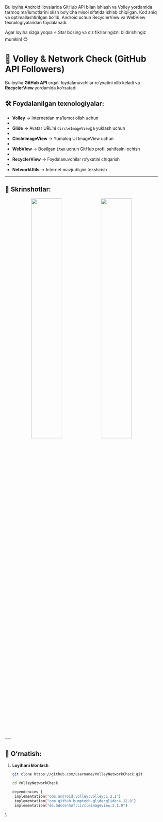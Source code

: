
Bu loyiha Android ilovalarida GitHub API bilan ishlash va Volley yordamida tarmoq ma’lumotlarini olish bo‘yicha misol sifatida ishlab chiqilgan. Kod aniq va optimallashtirilgan bo‘lib, Android uchun RecyclerView va WebView texnologiyalaridan foydalanadi.

Agar loyiha sizga yoqsa ⭐ Star bosing va o‘z fikrlaringizni bildirishingiz mumkin! 😊

# 🚀 Volley & Network Check (GitHub API Followers)

Bu loyiha **GitHub API** orqali foydalanuvchilar ro‘yxatini olib keladi va **RecyclerView** yordamida ko‘rsatadi. 

## 🛠 Foydalanilgan texnologiyalar:

- **Volley** → Internetdan ma’lumot olish uchun
- 
- **Glide** → Avatar URL’ni `CircleImageView`ga yuklash uchun
- 
- **CircleImageView** → Yumaloq UI ImageView uchun
- 
- **WebView** → Bosilgan `item` uchun GitHub profil sahifasini ochish
- 
- **RecyclerView** → Foydalanuvchilar ro‘yxatini chiqarish
- 
- **NetworkUtils** → Internet mavjudligini tekshirish

---

## 📸 Skrinshotlar:
<p align="center">
    <img src="https://github.com/user-attachments/assets/234140df-f918-4eac-b40a-bfb83980f46b" width="45%">
    <img src="https://github.com/user-attachments/assets/6295e08c-f07a-4ef8-94ee-9835814d7c8d" width="45%">
</p>
---

## 🔧 O‘rnatish:
1. **Loyihani klonlash**:
   ```sh
   git clone https://github.com/username/VolleyNetworkCheck.git
   
   cd VolleyNetworkCheck

   dependencies {
    implementation("com.android.volley:volley:1.2.1")
    implementation("com.github.bumptech.glide:glide:4.12.0")
    implementation("de.hdodenhof:circleimageview:3.1.0")
}


